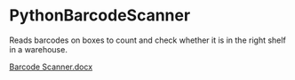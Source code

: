 # PythonBarcodeScanner
Reads barcodes on boxes to count and check whether it is in the right shelf in a warehouse.

[Barcode Scanner.docx](https://github.com/nurperiutlu/Python-Barcode-Scanner/files/8728172/Barcode.Scanner.docx)
